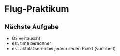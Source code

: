 # Flug-Praktikum

##  Nächste Aufgabe
- GS vertauscht
- est. time berechnen
- est. aktulatiseren bei jedem neuen Punkt (vorarbeit)
